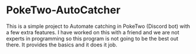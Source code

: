 # PokeTwo-AutoCatcher
This is a simple project to Automate catching in PokeTwo (Discord bot) with a few extra features. I have worked on this with a friend and we are not experts in programming so this program is not going to be the best out there. It provides the basics and it does it job.
